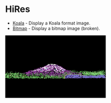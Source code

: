 # HiRes

- [Koala](koala) - Display a Koala format image.
- [Bitmap](load-hires) - Display a bitmap image (broken).

![Mountain](mountain.png)
